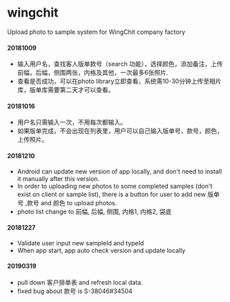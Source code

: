 # wingchit

Upload photo to sample system for WingChit company factory

<h4>20181009</h4>
<ul>
 <li> 输入用户名，查找客人版单款号（search 功能），选择颜色，添加备注，上传前幅，后幅，侧围两张，内格及其他，一次最多6张照片. </li>
 <li>查看是否成功，可以在photo library立即查看，系统需10-30分钟上传至相片库，版单库需要第二天才可以查看。</li>
 </ul>
<h4>20181016 </h4>
<ul>
<li> 用户名只需输入一次，不用每次都输入。</li>
 <li>如果版单完成，不会出现在列表里，用户可以自己输入版单号，款号，颜色，上传照片。</li>
</ul>
<h4>20181210</h4> 
<ul>
<li>Android can update new version of app locally, and don't need to install it manually after this version. </li>
<li>In order to uploading new photos to some completed samples (don't exist on client or sample list), there is a button for user to add new 版单号 ,款号 and 颜色 to upload photos.
<li> photo list change to 前幅, 后幅, 侧围, 内格1, 内格2, 袋底</li>
</ul>
<h4>20181227</h4>
<ul>
  <li>Validate user input new sampleId and typeId</li>
  <li>When app start, app auto check version and update locally </li>
</ul>
<h4>20190319</h4>
<ul>
  <li>pull down 客户排单表 and refresh local data.</li>
  <li>fixed bug about 款号 is S-38046#34504 </li>
</ul>

